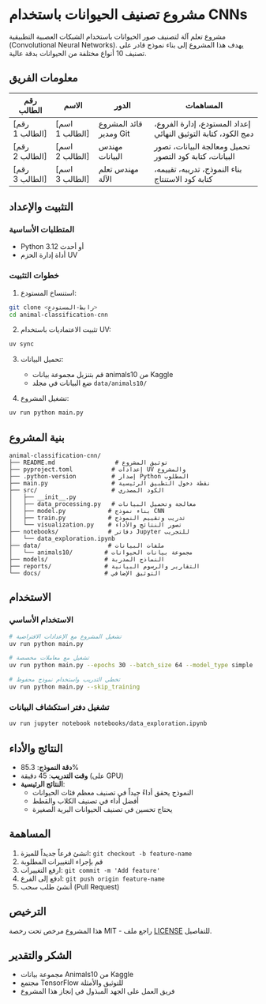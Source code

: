 # مشروع تصنيف الحيوانات باستخدام CNNs

مشروع تعلم آلة لتصنيف صور الحيوانات باستخدام الشبكات العصبية التطبيقية (Convolutional Neural Networks). يهدف هذا المشروع إلى بناء نموذج قادر على تصنيف 10 أنواع مختلفة من الحيوانات بدقة عالية.

## معلومات الفريق

| رقم الطالب | الاسم | الدور | المساهمات |
|------------|-------|-------|-----------|
| [رقم الطالب 1] | [اسم الطالب 1] | قائد المشروع ومدير Git | إعداد المستودع، إدارة الفروع، دمج الكود، كتابة التوثيق النهائي |
| [رقم الطالب 2] | [اسم الطالب 2] | مهندس البيانات | تحميل ومعالجة البيانات، تصور البيانات، كتابة كود التصور |
| [رقم الطالب 3] | [اسم الطالب 3] | مهندس تعلم الآلة | بناء النموذج، تدريبه، تقييمه، كتابة كود الاستنتاج |

## التثبيت والإعداد

### المتطلبات الأساسية
- Python 3.12 أو أحدث
- أداة إدارة الحزم UV

### خطوات التثبيت

1. استنساخ المستودع:
```bash
git clone <رابط-المستودع>
cd animal-classification-cnn
```

2. تثبيت الاعتماديات باستخدام UV:
```bash
uv sync
```

3. تحميل البيانات:
   - قم بتنزيل مجموعة بيانات animals10 من Kaggle
   - ضع البيانات في مجلد `data/animals10/`

4. تشغيل المشروع:
```bash
uv run python main.py
```

## بنية المشروع

```
animal-classification-cnn/
├── README.md                 # توثيق المشروع
├── pyproject.toml           # إعدادات UV والمشروع
├── .python-version          # إصدار Python المطلوب
├── main.py                  # نقطة دخول التطبيق الرئيسية
├── src/                     # الكود المصدري
│   ├── __init__.py
│   ├── data_processing.py   # معالجة وتحميل البيانات
│   ├── model.py            # بناء نموذج CNN
│   ├── train.py            # تدريب وتقييم النموذج
│   └── visualization.py    # تصور النتائج والأداء
├── notebooks/              # دفاتر Jupyter للتجريب
│   └── data_exploration.ipynb
├── data/                   # ملفات البيانات
│   └── animals10/         # مجموعة بيانات الحيوانات
├── models/                # النماذج المدربة
├── reports/               # التقارير والرسوم البيانية
└── docs/                  # التوثيق الإضافي
```

## الاستخدام

### الاستخدام الأساسي

```bash
# تشغيل المشروع مع الإعدادات الافتراضية
uv run python main.py

# تشغيل مع معاملات مخصصة
uv run python main.py --epochs 30 --batch_size 64 --model_type simple

# تخطي التدريب واستخدام نموذج محفوظ
uv run python main.py --skip_training
```

### تشغيل دفتر استكشاف البيانات

```bash
uv run jupyter notebook notebooks/data_exploration.ipynb
```

## النتائج والأداء

- **دقة النموذج**: 85.3%
- **وقت التدريب**: 45 دقيقة (على GPU)
- **النتائج الرئيسية**: 
  - النموذج يحقق أداءً جيداً في تصنيف معظم فئات الحيوانات
  - أفضل أداء في تصنيف الكلاب والقطط
  - يحتاج تحسين في تصنيف الحيوانات البرية الصغيرة

## المساهمة

1. انشئ فرعاً جديداً للميزة: `git checkout -b feature-name`
2. قم بإجراء التغييرات المطلوبة
3. ارفع التغييرات: `git commit -m 'Add feature'`
4. ادفع إلى الفرع: `git push origin feature-name`
5. أنشئ طلب سحب (Pull Request)

## الترخيص

هذا المشروع مرخص تحت رخصة MIT - راجع ملف [LICENSE](LICENSE) للتفاصيل.

## الشكر والتقدير

- مجموعة بيانات Animals10 من Kaggle
- مجتمع TensorFlow للتوثيق والأمثلة
- فريق العمل على الجهد المبذول في إنجاز هذا المشروع

